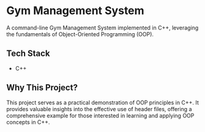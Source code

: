 # Gym Management System

A command-line Gym Management System implemented in C++, leveraging the fundamentals of Object-Oriented Programming (OOP).

## Tech Stack

- C++

## Why This Project?

This project serves as a practical demonstration of OOP principles in C++. It provides valuable insights into the effective use of header files, offering a comprehensive example for those interested in learning and applying OOP concepts in C++.
